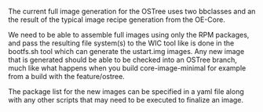 The current full image generation for the OSTree uses two bbclasses
and an the result of the typical image recipe generation from the OE-Core.

We need to be able to assemble full images using only the RPM packages,
and pass the resulting file system(s) to the WIC tool like is done in
the bootfs.sh tool which can generate the ustart.img images. Any new image
that is generated should be able to be checked into an OSTree branch, much
like what happens when you build core-image-minimal for example from a
build with the feature/ostree.

The package list for the new images can be specified in a yaml file along
with any other scripts that may need to be executed to finalize an image.
